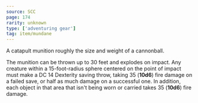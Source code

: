 ```yaml
---
source: SCC
page: 174
rarity: unknown
type: ['adventuring gear']
tag: item/mundane
---
```


A catapult munition roughly the size and weight of a cannonball.

The munition can be thrown up to 30 feet and explodes on impact. Any creature within a 15-foot-radius sphere centered on the point of impact must make a DC 14 Dexterity saving throw, taking 35 (**10d6**) fire damage on a failed save, or half as much damage on a successful one. In addition, each object in that area that isn't being worn or carried takes 35 (**10d6**) fire damage.

